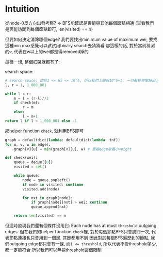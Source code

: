 # Intuition

從node-0反方向出發考察? => BFS能確認是否能與其他每個節點相通 (查看我們是否能訪問到每個節點即可, len(visited) == n)

但要如何決定消除哪個edge?
我們要找出minimum value of maximum wei, 要找這種min max感覺可以試試用binary search去猜猜看
那這樣的話, 對於當前猜測的`w`, 代表在w以上的wei都是得removed掉的

這樣一想, 整個框架就都有了:

search space: 
```py
# search space: 由於1 <= Wi <= 10^6, 所以我們上限設10^6+1, 一但最終答案超出upperbound, 代表找不到合法解
l, r = 1, 1_000_001

while l < r:
    m = l + (r-l)//2
    if check(m):
        r = m
    else:
        l = m+1
return l if l < 1_000_001 else -1
```

那helper function `check`, 就利用BFS即可

```py
graph = defaultdict(lambda: defaultdict(lambda: inf))
for u, v, w in edges:
    graph[v][u] = min(graph[v][u], w) # 重複edge取最小weight

def check(wei):
    queue = deque([0])
    visited = set()

    while queue:
        node = queue.popleft()
        if node in visited: continue
        visited.add(node)

        for nxt in graph[node]:
            if graph[node][nxt] > wei: continue
            queue.append(nxt)

    return len(visited) == n
```

但這時發現我們還有個條件沒用到: Each node has at most `threshold` outgoing edges.
但在我們的helper function `check`裡, 對於每個節點BFS只會訪問一次, 代表節點連接也只會用到一個邊, 其餘都用不到
因此對於每個BFS遍歷到的節點, 我們outgoing edge都只會有一條, 而`1 <= threshold`, 所以代表不管threshold多少, 都一定能符合
所以我們可以無視threshold這個限制